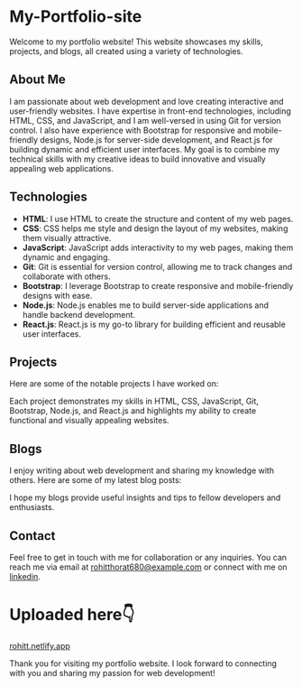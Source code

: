 # My-Portfolio-site

Welcome to my portfolio website! This website showcases my skills, projects, and blogs, all created using a variety of technologies.

## About Me

I am passionate about web development and love creating interactive and user-friendly websites. I have expertise in front-end technologies, including HTML, CSS, and JavaScript, and I am well-versed in using Git for version control. I also have experience with Bootstrap for responsive and mobile-friendly designs, Node.js for server-side development, and React.js for building dynamic and efficient user interfaces. My goal is to combine my technical skills with my creative ideas to build innovative and visually appealing web applications.

## Technologies

- **HTML**: I use HTML to create the structure and content of my web pages.
- **CSS**: CSS helps me style and design the layout of my websites, making them visually attractive.
- **JavaScript**: JavaScript adds interactivity to my web pages, making them dynamic and engaging.
- **Git**: Git is essential for version control, allowing me to track changes and collaborate with others.
- **Bootstrap**: I leverage Bootstrap to create responsive and mobile-friendly designs with ease.
- **Node.js**: Node.js enables me to build server-side applications and handle backend development.
- **React.js**: React.js is my go-to library for building efficient and reusable user interfaces.

## Projects

Here are some of the notable projects I have worked on:

Each project demonstrates my skills in HTML, CSS, JavaScript, Git, Bootstrap, Node.js, and React.js and highlights my ability to create functional and visually appealing websites.

## Blogs

I enjoy writing about web development and sharing my knowledge with others. Here are some of my latest blog posts:

I hope my blogs provide useful insights and tips to fellow developers and enthusiasts.

## Contact

Feel free to get in touch with me for collaboration or any inquiries. You can reach me via email at [rohitthorat680@example.com](mailto:rohitthorat680@example.com) or connect with me on [linkedin](https://linkedin.com/in/rohit-thorat-502566246).

# Uploaded here👇
[rohitt.netlify.app](https://rohitt.netlify.app/)

Thank you for visiting my portfolio website. I look forward to connecting with you and sharing my passion for web development!
